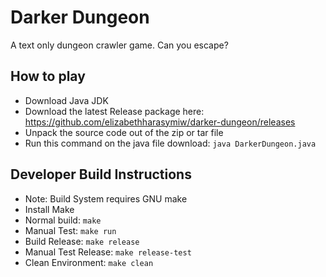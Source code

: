 # Darker Dungeon
A text only dungeon crawler game. Can you escape?

## How to play
- Download Java JDK
- Download the latest Release package here: https://github.com/elizabethharasymiw/darker-dungeon/releases
- Unpack the source code out of the zip or tar file
- Run this command on the java file download: ``` java DarkerDungeon.java ```

## Developer Build Instructions
- Note: Build System requires GNU make
- Install Make
- Normal build: ``` make ```
- Manual Test: ``` make run ```
- Build Release: ``` make release ```
- Manual Test Release: ``` make release-test ```
- Clean Environment: ``` make clean ```
